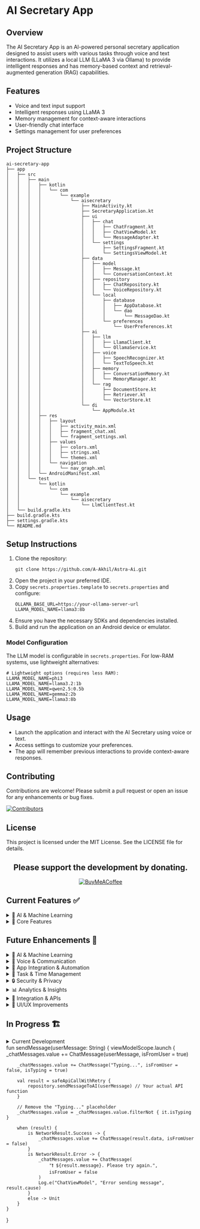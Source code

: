# AI Secretary App

## Overview
The AI Secretary App is an AI-powered personal secretary application designed to assist users with various tasks through voice and text interactions. It utilizes a local LLM (LLaMA 3 via Ollama) to provide intelligent responses and has memory-based context and retrieval-augmented generation (RAG) capabilities.

## Features
- Voice and text input support
- Intelligent responses using LLaMA 3
- Memory management for context-aware interactions
- User-friendly chat interface
- Settings management for user preferences

## Project Structure
```
ai-secretary-app
├── app
│   ├── src
│   │   ├── main
│   │   │   ├── kotlin
│   │   │   │   └── com
│   │   │   │       └── example
│   │   │   │           └── aisecretary
│   │   │   │               ├── MainActivity.kt
│   │   │   │               ├── SecretaryApplication.kt
│   │   │   │               ├── ui
│   │   │   │               │   ├── chat
│   │   │   │               │   │   ├── ChatFragment.kt
│   │   │   │               │   │   ├── ChatViewModel.kt
│   │   │   │               │   │   └── MessageAdapter.kt
│   │   │   │               │   └── settings
│   │   │   │               │       ├── SettingsFragment.kt
│   │   │   │               │       └── SettingsViewModel.kt
│   │   │   │               ├── data
│   │   │   │               │   ├── model
│   │   │   │               │   │   ├── Message.kt
│   │   │   │               │   │   └── ConversationContext.kt
│   │   │   │               │   ├── repository
│   │   │   │               │   │   ├── ChatRepository.kt
│   │   │   │               │   │   └── VoiceRepository.kt
│   │   │   │               │   └── local
│   │   │   │               │       ├── database
│   │   │   │               │       │   ├── AppDatabase.kt
│   │   │   │               │       │   └── dao
│   │   │   │               │       │       └── MessageDao.kt
│   │   │   │               │       └── preferences
│   │   │   │               │           └── UserPreferences.kt
│   │   │   │               ├── ai
│   │   │   │               │   ├── llm
│   │   │   │               │   │   ├── LlamaClient.kt
│   │   │   │               │   │   └── OllamaService.kt
│   │   │   │               │   ├── voice
│   │   │   │               │   │   ├── SpeechRecognizer.kt
│   │   │   │               │   │   └── TextToSpeech.kt
│   │   │   │               │   ├── memory
│   │   │   │               │   │   ├── ConversationMemory.kt
│   │   │   │               │   │   └── MemoryManager.kt
│   │   │   │               │   └── rag
│   │   │   │               │       ├── DocumentStore.kt
│   │   │   │               │       ├── Retriever.kt
│   │   │   │               │       └── VectorStore.kt
│   │   │   │               └── di
│   │   │   │                   └── AppModule.kt
│   │   │   ├── res
│   │   │   │   ├── layout
│   │   │   │   │   ├── activity_main.xml
│   │   │   │   │   ├── fragment_chat.xml
│   │   │   │   │   └── fragment_settings.xml
│   │   │   │   ├── values
│   │   │   │   │   ├── colors.xml
│   │   │   │   │   ├── strings.xml
│   │   │   │   │   └── themes.xml
│   │   │   │   └── navigation
│   │   │   │       └── nav_graph.xml
│   │   │   └── AndroidManifest.xml
│   │   └── test
│   │       └── kotlin
│   │           └── com
│   │               └── example
│   │                   └── aisecretary
│   │                       └── LlmClientTest.kt
│   └── build.gradle.kts
├── build.gradle.kts
├── settings.gradle.kts
└── README.md
```

## Setup Instructions
1. Clone the repository:
   ```
   git clone https://github.com/A-Akhil/Astra-Ai.git
   ```
2. Open the project in your preferred IDE.
3. Copy `secrets.properties.template` to `secrets.properties` and configure:
   ```properties
   OLLAMA_BASE_URL=https://your-ollama-server-url
   LLAMA_MODEL_NAME=llama3:8b
   ```
4. Ensure you have the necessary SDKs and dependencies installed.
5. Build and run the application on an Android device or emulator.

### Model Configuration
The LLM model is configurable in `secrets.properties`. For low-RAM systems, use lightweight alternatives:

```properties
# Lightweight options (requires less RAM):
LLAMA_MODEL_NAME=phi3           
LLAMA_MODEL_NAME=llama3.2:1b    
LLAMA_MODEL_NAME=qwen2.5:0.5b   
LLAMA_MODEL_NAME=gemma2:2b      
LLAMA_MODEL_NAME=llama3:8b
```

## Usage
- Launch the application and interact with the AI Secretary using voice or text.
- Access settings to customize your preferences.
- The app will remember previous interactions to provide context-aware responses.

## Contributing
Contributions are welcome! Please submit a pull request or open an issue for any enhancements or bug fixes.

[![Contributors](https://contrib.rocks/image?repo=A-Akhil/CertiMaster)](https://github.com/A-Akhil/CertiMaster/graphs/contributors)

## License
This project is licensed under the MIT License. See the LICENSE file for details.

<div align="center">

## Please support the development by donating.

[![BuyMeACoffee](https://img.shields.io/badge/Buy%20Me%20a%20Coffee-ffdd00?style=for-the-badge&logo=buy-me-a-coffee&logoColor=black)](https://buymeacoffee.com/aakhil)

</div>

## Current Features ✅

<details>
<summary>🤖 AI & Machine Learning</summary>

- **LLM Integration**
  - [x] LLaMA 3 integration via Ollama
  - [x] System prompt management
  - [x] Context-aware responses
  - [x] Error handling and retry logic

- **Memory System**
  - [x] Basic memory storage
  - [x] Memory detection from responses
  - [x] JSON memory extraction
  - [x] Memory cleanup

- **Voice Processing**
  - [x] Text-to-Speech
  - [x] Speech Recognition
  - [x] Wake word detection
  - [x] Background listening
</details>

<details>
<summary>📱 Core Features</summary>

- **User Interface**
  - [x] Chat interface
  - [x] Settings management
  - [x] Voice input/output
  - [x] Message history

- **System Integration**
  - [x] Background service
  - [x] Lifecycle management
  - [x] Model loading/unloading
  - [x] Error recovery
</details>

## Future Enhancements 🚀

<details>
<summary>🤖 AI & Machine Learning</summary>

- **Offline LLM Integration**
  - [ ] On-device model processing
  - [ ] Model quantization
  - [ ] Model download management
  - [ ] Fallback system

- **Enhanced Memory System**
  - [ ] Memory categories
  - [ ] Memory search
  - [ ] Memory expiration
  - [ ] Memory tags
  - [ ] Export/import feature

- **Learning & Adaptation**
  - [ ] User preference learning
  - [ ] Response style adaptation
  - [ ] Conversation history analysis
  - [ ] Pattern recognition
  - [ ] Behavior learning
</details>

<details>
<summary>🎤 Voice & Communication</summary>

- **Voice Improvements**
  - [ ] Multiple voice options
  - [ ] Voice activity detection
  - [ ] Background noise cancellation
  - [ ] Voice profiles
  - [ ] Voice command shortcuts

- **Messaging Integration**
  - [ ] WhatsApp integration
  - [ ] SMS integration
  - [ ] Telegram integration
  - [ ] Message scheduling
  - [ ] Message templates

- **Email Integration**
  - [ ] Gmail/Outlook integration
  - [ ] Email composition
  - [ ] Email reading
  - [ ] Email scheduling
  - [ ] Email categorization
</details>

<details>
<summary>📱 App Integration & Automation</summary>

- **System Integration**
  - [ ] Screen brightness control
  - [ ] Volume control
  - [ ] Bluetooth management
  - [ ] WiFi control
  - [ ] Battery optimization

- **App Control**
  - [ ] App launching
  - [ ] Settings management
  - [ ] Permissions management
  - [ ] Updates checking
  - [ ] Usage statistics

- **Quick Actions**
  - [ ] One-tap actions
  - [ ] Custom shortcuts
  - [ ] Gesture controls
  - [ ] Widget controls
  - [ ] Quick reply templates
</details>

<details>
<summary>📅 Task & Time Management</summary>

- **Calendar Integration**
  - [ ] Google Calendar integration
  - [ ] Meeting scheduling
  - [ ] Event reminders
  - [ ] Recurring events
  - [ ] Calendar sharing

- **Task Management**
  - [ ] Todo list integration
  - [ ] Task prioritization
  - [ ] Deadline tracking
  - [ ] Task sharing
  - [ ] Progress tracking
</details>

<details>
<summary>🔒 Security & Privacy</summary>

- **Access Control**
  - [ ] App-specific permissions
  - [ ] Data access controls
  - [ ] Integration permissions
  - [ ] Privacy settings
  - [ ] Security policies

- **Data Protection**
  - [ ] End-to-end encryption
  - [ ] Secure storage
  - [ ] Data backup
  - [ ] Data recovery
  - [ ] Privacy controls
</details>

<details>
<summary>📊 Analytics & Insights</summary>

- **Usage Tracking**
  - [ ] App usage statistics
  - [ ] Integration usage
  - [ ] Command frequency
  - [ ] Response times
  - [ ] Error rates

- **Performance Monitoring**
  - [ ] Battery usage
  - [ ] Memory usage
  - [ ] CPU usage
  - [ ] Network usage
  - [ ] Storage usage
</details>

<details>
<summary>🔄 Integration & APIs</summary>

- **Third-party Apps**
  - [ ] Slack integration
  - [ ] Microsoft Teams
  - [ ] Zoom integration
  - [ ] Trello integration
  - [ ] Jira integration

- **Cloud Services**
  - [ ] Google Drive
  - [ ] Dropbox
  - [ ] OneDrive
  - [ ] iCloud
  - [ ] Backup services
</details>

<details>
<summary>🎨 UI/UX Improvements</summary>

- **Customization**
  - [ ] Dark/light theme
  - [ ] Custom voice commands
  - [ ] Custom shortcuts
  - [ ] Custom templates
  - [ ] Custom workflows

- **Accessibility**
  - [ ] Voice control
  - [ ] Gesture control
  - [ ] Screen reader support
  - [ ] High contrast mode
  - [ ] Font size adjustment
</details>

## In Progress 🏗️

<details>
<summary>Current Development</summary>

- **Voice Improvements**
  - [x] Basic TTS implementation
  - [x] Basic Speech Recognition
  - [ ] Multiple voice options
  - [ ] Voice activity detection
  - [ ] Background noise cancellation

- **Memory System**
  - [x] Basic memory storage
  - [x] Memory detection
  - [ ] Memory categories
  - [ ] Memory search
  - [ ] Memory expiration

- **UI/UX**
  - [x] Basic chat interface
  - [x] Settings screen
  - [ ] Dark/light theme
  - [ ] Custom voice commands
  - [ ] Gesture controls
</details>
fun sendMessage(userMessage: String) {
    viewModelScope.launch {
        _chatMessages.value += ChatMessage(userMessage, isFromUser = true)

        _chatMessages.value += ChatMessage("Typing...", isFromUser = false, isTyping = true)

        val result = safeApiCallWithRetry {
            repository.sendMessageToAI(userMessage) // Your actual API function
        }

        // Remove the "Typing..." placeholder
        _chatMessages.value = _chatMessages.value.filterNot { it.isTyping }

        when (result) {
            is NetworkResult.Success -> {
                _chatMessages.value += ChatMessage(result.data, isFromUser = false)
            }
            is NetworkResult.Error -> {
                _chatMessages.value += ChatMessage(
                    "❗ ${result.message}. Please try again.",
                    isFromUser = false
                )
                Log.e("ChatViewModel", "Error sending message", result.cause)
            }
            else -> Unit
        }
    }
}
